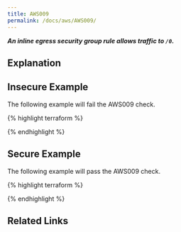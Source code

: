 ```yaml
---
title: AWS009
permalink: /docs/aws/AWS009/
---
```


***An inline egress security group rule allows traffic to `/0`.***

## Explanation



## Insecure Example

The following example will fail the AWS009 check.

{% highlight terraform %}

{% endhighlight %}

## Secure Example

The following example will pass the AWS009 check.

{% highlight terraform %}

{% endhighlight %}

## Related Links


